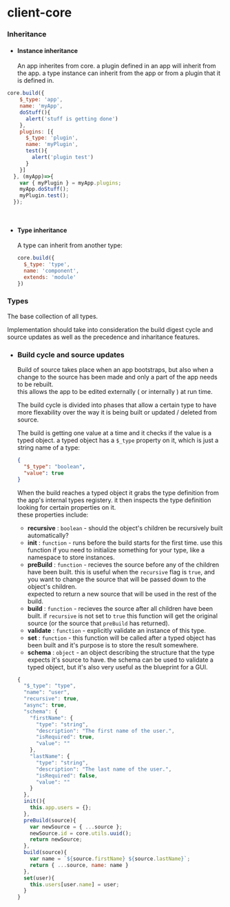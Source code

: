 # client-core

### Inheritance

* #### Instance inheritance
  An app inherites from core. a plugin defined in an app will inherit from the app.
a type instance can inherit from the app or from a plugin that it is defined in.

```javascript
core.build({
    $_type: 'app',
    name: 'myApp',
    doStuff(){
      alert('stuff is getting done')
    },
    plugins: [{
      $_type: 'plugin',
      name: 'myPlugin',
      test(){
        alert('plugin test')
      }
    }]
  }, (myApp)=>{
    var { myPlugin } = myApp.plugins;
    myApp.doStuff();
    myPlugin.test();
  });

  
```

* #### Type inheritance
  A type can inherit from another type:
  ```javascript
  core.build({
    $_type: 'type',
    name: 'component',
    extends: 'module'
  })
  ```
  
### Types

The base collection of all types.

Implementation should take into consideration the build digest cycle
and source updates as well as the precedence and inharitance features.

* ### Build cycle and source updates

  Build of source takes place when an app bootstraps, but also when 
  a change to the source has been made and only a part of the app
  needs to be rebuilt.  
  this allows the app to be edited externally ( or internally ) at run time.
  
  The build cycle is divided into phases that allow a certain type to
  have more flexability over the way it is being built or updated / deleted
  from source.

  The build is getting one value at a time and it checks if the value 
  is a typed object. a typed object has a `$_type` property on it, which is just 
  a string name of a type:
  
  ```json
  {
    "$_type": "boolean",
    "value": true
  }
  ```

  When the build reaches a typed object it grabs the type definition from 
  the app's internal types registery. it then inspects the type definition 
  looking for certain properties on it.  
  these properties include:

  * __recursive__ : `boolean` - should the object's children be recursively built automatically? 
  * __init__ : `function` - runs before the build starts for the first time.
  use this function if you need to initialize something for your type,
  like a namespace to store instances.
  * __preBuild__ : `function` - recieves the source before any of the children have been built.
  this is useful when the `recursive` flag is `true`, and you want to change the source that will
  be passed down to the object's children.  
  expected to return a new source that will be used in the rest of the build.
  * __build__ : `function` - recieves the source after all children have been built.
  if `recursive` is not set to `true` this function will get the original source (or 
  the source that `preBuild` has returned).
  * __validate__ : `function` - explicitly validate an instance of this type.  
  * __set__ : `function` - this function will be called after a typed object has
  been built and it's purpose is to store the result somewhere.
  * __schema__ : `object` - an object describing the structure that the type expects
  it's source to have. the schema can be used to validate a typed object,
  but it's also very useful as the blueprint for a GUI.
    
  ```javascript
  {
    "$_type": "type",
    "name": "user",
    "recursive": true,
    "async": true,
    "schema": {
      "firstName": { 
        "type": "string",
        "description": "The first name of the user.",
        "isRequired": true,
        "value": ""
      },
      "lastName": { 
        "type": "string",
        "description": "The last name of the user.",
        "isRequired": false,
        "value": ""
      }
    },
    init(){
      this.app.users = {};
    },
    preBuild(source){
      var newSource = { ...source };
      newSource.id = core.utils.uuid();
      return newSource;
    },
    build(source){
      var name = `${source.firstName} ${source.lastName}`;
      return { ...source, name: name }
    },
    set(user){
      this.users[user.name] = user;
    }
  }
  ``` 
